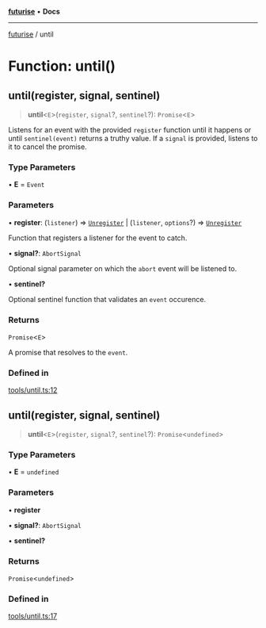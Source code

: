[**futurise**](../README.md) • **Docs**

***

[futurise](../README.md) / until

# Function: until()

## until(register, signal, sentinel)

> **until**\<`E`\>(`register`, `signal`?, `sentinel`?): `Promise`\<`E`\>

Listens for an event with the provided `register` function until it happens or until `sentinel(event)` returns a truthy value.
If a `signal` is provided, listens to it to cancel the promise.

### Type Parameters

• **E** = `Event`

### Parameters

• **register**: (`listener`) => [`Unregister`](../type-aliases/Unregister.md) \| (`listener`, `options`?) => [`Unregister`](../type-aliases/Unregister.md)

Function that registers a listener for the event to catch.

• **signal?**: `AbortSignal`

Optional signal parameter on which the `abort` event will be listened to.

• **sentinel?**

Optional sentinel function that validates an `event` occurence.

### Returns

`Promise`\<`E`\>

A promise that resolves to the `event`.

### Defined in

[tools/until.ts:12](https://github.com/nevoland/futurise/blob/24b077828c292e75ff85280bb7b5d97993669b07/lib/tools/until.ts#L12)

## until(register, signal, sentinel)

> **until**\<`E`\>(`register`, `signal`?, `sentinel`?): `Promise`\<`undefined`\>

### Type Parameters

• **E** = `undefined`

### Parameters

• **register**

• **signal?**: `AbortSignal`

• **sentinel?**

### Returns

`Promise`\<`undefined`\>

### Defined in

[tools/until.ts:17](https://github.com/nevoland/futurise/blob/24b077828c292e75ff85280bb7b5d97993669b07/lib/tools/until.ts#L17)

